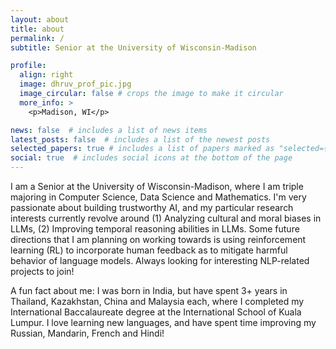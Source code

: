 ```yaml
---
layout: about
title: about
permalink: /
subtitle: Senior at the University of Wisconsin-Madison

profile:
  align: right
  image: dhruv_prof_pic.jpg
  image_circular: false # crops the image to make it circular
  more_info: >
    <p>Madison, WI</p>

news: false  # includes a list of news items
latest_posts: false  # includes a list of the newest posts
selected_papers: true # includes a list of papers marked as "selected={true}"
social: true  # includes social icons at the bottom of the page
---
```


I am a Senior at the University of Wisconsin-Madison, where I am triple majoring in Computer Science, Data Science and Mathematics. I'm very passionate about building trustworthy AI, and my particular research interests currently revolve around (1) Analyzing cultural and moral biases in LLMs, (2) Improving temporal reasoning abilities in LLMs. Some future directions that I am planning on working towards is using reinforcement learning (RL) to incorporate human feedback as to mitigate harmful behavior of language models. Always looking for interesting NLP-related projects to join!

A fun fact about me: I was born in India, but have spent 3+ years in Thailand, Kazakhstan, China and Malaysia each, where I completed my International Baccalaureate degree at the International School of Kuala Lumpur. I love learning new languages, and have spent time improving my Russian, Mandarin, French and Hindi! 